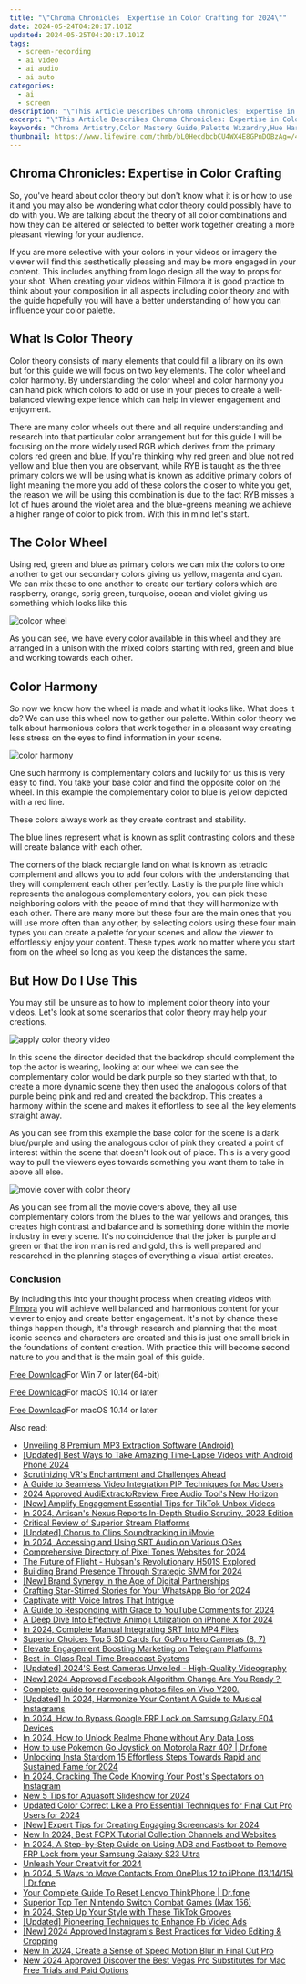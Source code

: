 ```yaml
---
title: "\"Chroma Chronicles  Expertise in Color Crafting for 2024\""
date: 2024-05-24T04:20:17.101Z
updated: 2024-05-25T04:20:17.101Z
tags: 
  - screen-recording
  - ai video
  - ai audio
  - ai auto
categories: 
  - ai
  - screen
description: "\"This Article Describes Chroma Chronicles: Expertise in Color Crafting for 2024\""
excerpt: "\"This Article Describes Chroma Chronicles: Expertise in Color Crafting for 2024\""
keywords: "Chroma Artistry,Color Mastery Guide,Palette Wizardry,Hue Harmony Tips,Shade Skills Secrets,Vibrancy Techniques,Palettes Perfected"
thumbnail: https://www.lifewire.com/thmb/bL0HecdbcbCU4WX4E8GPnDOBzAg=/400x300/filters:no_upscale():max_bytes(150000):strip_icc()/stadiaheadsetdoesntwork-b32ddc68d73443b89f6b686eb36720f3.JPG
---
```


## Chroma Chronicles: Expertise in Color Crafting

So, you've heard about color theory but don't know what it is or how to use it and you may also be wondering what color theory could possibly have to do with you. We are talking about the theory of all color combinations and how they can be altered or selected to better work together creating a more pleasant viewing for your audience.

If you are more selective with your colors in your videos or imagery the viewer will find this aesthetically pleasing and may be more engaged in your content. This includes anything from logo design all the way to props for your shot. When creating your videos within Filmora it is good practice to think about your composition in all aspects including color theory and with the guide hopefully you will have a better understanding of how you can influence your color palette.

## What Is Color Theory

Color theory consists of many elements that could fill a library on its own but for this guide we will focus on two key elements. The color wheel and color harmony. By understanding the color wheel and color harmony you can hand pick which colors to add or use in your pieces to create a well-balanced viewing experience which can help in viewer engagement and enjoyment.

There are many color wheels out there and all require understanding and research into that particular color arrangement but for this guide I will be focusing on the more widely used RGB which derives from the primary colors red green and blue, If you're thinking why red green and blue not red yellow and blue then you are observant, while RYB is taught as the three primary colors we will be using what is known as additive primary colors of light meaning the more you add of these colors the closer to white you get, the reason we will be using this combination is due to the fact RYB misses a lot of hues around the violet area and the blue-greens meaning we achieve a higher range of color to pick from. With this in mind let's start.

## The Color Wheel

Using red, green and blue as primary colors we can mix the colors to one another to get our secondary colors giving us yellow, magenta and cyan. We can mix these to one another to create our tertiary colors which are raspberry, orange, sprig green, turquoise, ocean and violet giving us something which looks like this

![colcor wheel](https://images.wondershare.com/filmora/article-images/2024/color-wheel.jpg)

As you can see, we have every color available in this wheel and they are arranged in a unison with the mixed colors starting with red, green and blue and working towards each other.

## Color Harmony

So now we know how the wheel is made and what it looks like. What does it do? We can use this wheel now to gather our palette. Within color theory we talk about harmonious colors that work together in a pleasant way creating less stress on the eyes to find information in your scene.

![color harmony](https://images.wondershare.com/filmora/article-images/2022/08/color-harmony.jpg)

One such harmony is complementary colors and luckily for us this is very easy to find. You take your base color and find the opposite color on the wheel. In this example the complementary color to blue is yellow depicted with a red line.

These colors always work as they create contrast and stability.

The blue lines represent what is known as split contrasting colors and these will create balance with each other.

The corners of the black rectangle land on what is known as tetradic complement and allows you to add four colors with the understanding that they will complement each other perfectly. Lastly is the purple line which represents the analogous complementary colors, you can pick these neighboring colors with the peace of mind that they will harmonize with each other. There are many more but these four are the main ones that you will use more often than any other, by selecting colors using these four main types you can create a palette for your scenes and allow the viewer to effortlessly enjoy your content. These types work no matter where you start from on the wheel so long as you keep the distances the same.

## But How Do I Use This

You may still be unsure as to how to implement color theory into your videos. Let's look at some scenarios that color theory may help your creations.

![apply color theory video](https://images.wondershare.com/filmora/article-images/2022/08/apply-color-theory-video.jpg)

In this scene the director decided that the backdrop should complement the top the actor is wearing, looking at our wheel we can see the complementary color would be dark purple so they started with that, to create a more dynamic scene they then used the analogous colors of that purple being pink and red and created the backdrop. This creates a harmony within the scene and makes it effortless to see all the key elements straight away.

As you can see from this example the base color for the scene is a dark blue/purple and using the analogous color of pink they created a point of interest within the scene that doesn't look out of place. This is a very good way to pull the viewers eyes towards something you want them to take in above all else.

![movie cover with color theory](https://images.wondershare.com/filmora/article-images/2022/08/movie-cover-with-color-theory.jpg)

As you can see from all the movie covers above, they all use complementary colors from the blues to the war yellows and oranges, this creates high contrast and balance and is something done within the movie industry in every scene. It's no coincidence that the joker is purple and green or that the iron man is red and gold, this is well prepared and researched in the planning stages of everything a visual artist creates.

### Conclusion

By including this into your thought process when creating videos with [Filmora](https://tools.techidaily.com/wondershare/filmora/download/) you will achieve well balanced and harmonious content for your viewer to enjoy and create better engagement. It's not by chance these things happen though, it's through research and planning that the most iconic scenes and characters are created and this is just one small brick in the foundations of content creation. With practice this will become second nature to you and that is the main goal of this guide.

[Free Download](https://tools.techidaily.com/wondershare/filmora/download/)For Win 7 or later(64-bit)

[Free Download](https://tools.techidaily.com/wondershare/filmora/download/)For macOS 10.14 or later

[Free Download](https://tools.techidaily.com/wondershare/filmora/download/)For macOS 10.14 or later

<ins class="adsbygoogle"
     style="display:block"
     data-ad-format="autorelaxed"
     data-ad-client="ca-pub-7571918770474297"
     data-ad-slot="1223367746"></ins>

<ins class="adsbygoogle"
     style="display:block"
     data-ad-format="autorelaxed"
     data-ad-client="ca-pub-7571918770474297"
     data-ad-slot="1223367746"></ins>



<ins class="adsbygoogle"
     style="display:block"
     data-ad-client="ca-pub-7571918770474297"
     data-ad-slot="8358498916"
     data-ad-format="auto"
     data-full-width-responsive="true"></ins>


<span class="atpl-alsoreadstyle">Also read:</span>
<div><ul>
<li><a href="https://extra-resources.techidaily.com/unveiling-8-premium-mp3-extraction-software-android/"><u>Unveiling 8 Premium MP3 Extraction Software (Android)</u></a></li>
<li><a href="https://extra-resources.techidaily.com/updated-best-ways-to-take-amazing-time-lapse-videos-with-android-phone-2024/"><u>[Updated] Best Ways to Take Amazing Time-Lapse Videos with Android Phone 2024</u></a></li>
<li><a href="https://extra-resources.techidaily.com/scrutinizing-vrs-enchantment-and-challenges-ahead/"><u>Scrutinizing VR's Enchantment and Challenges Ahead</u></a></li>
<li><a href="https://extra-resources.techidaily.com/a-guide-to-seamless-video-integration-pip-techniques-for-mac-users/"><u>A Guide to Seamless Video Integration  PIP Techniques for Mac Users</u></a></li>
<li><a href="https://extra-resources.techidaily.com/2024-approved-audiextractoreview-free-audio-tools-new-horizon/"><u>2024 Approved  AudiExtractoReview  Free Audio Tool's New Horizon</u></a></li>
<li><a href="https://extra-resources.techidaily.com/new-amplify-engagement-essential-tips-for-tiktok-unbox-videos/"><u>[New] Amplify Engagement  Essential Tips for TikTok Unbox Videos</u></a></li>
<li><a href="https://extra-resources.techidaily.com/in-2024-artisans-nexus-reports-in-depth-studio-scrutiny-2023-edition/"><u>In 2024, Artisan's Nexus Reports  In-Depth Studio Scrutiny, 2023 Edition</u></a></li>
<li><a href="https://extra-resources.techidaily.com/critical-review-of-superior-stream-platforms/"><u>Critical Review of Superior Stream Platforms</u></a></li>
<li><a href="https://extra-resources.techidaily.com/updated-chorus-to-clips-soundtracking-in-imovie/"><u>[Updated] Chorus to Clips  Soundtracking in iMovie</u></a></li>
<li><a href="https://extra-resources.techidaily.com/in-2024-accessing-and-using-srt-audio-on-various-oses/"><u>In 2024, Accessing and Using SRT Audio on Various OSes</u></a></li>
<li><a href="https://extra-resources.techidaily.com/comprehensive-directory-of-pixel-tones-websites-for-2024/"><u>Comprehensive Directory of Pixel Tones Websites for 2024</u></a></li>
<li><a href="https://extra-resources.techidaily.com/the-future-of-flight-hubsans-revolutionary-h501s-explored/"><u>The Future of Flight - Hubsan's Revolutionary H501S Explored</u></a></li>
<li><a href="https://extra-resources.techidaily.com/building-brand-presence-through-strategic-smm-for-2024/"><u>Building Brand Presence Through Strategic SMM for 2024</u></a></li>
<li><a href="https://extra-resources.techidaily.com/new-brand-synergy-in-the-age-of-digital-partnerships/"><u>[New] Brand Synergy in the Age of Digital Partnerships</u></a></li>
<li><a href="https://extra-resources.techidaily.com/crafting-star-stirred-stories-for-your-whatsapp-bio-for-2024/"><u>Crafting Star-Stirred Stories for Your WhatsApp Bio for 2024</u></a></li>
<li><a href="https://extra-resources.techidaily.com/captivate-with-voice-intros-that-intrigue/"><u>Captivate with Voice  Intros That Intrigue</u></a></li>
<li><a href="https://extra-resources.techidaily.com/a-guide-to-responding-with-grace-to-youtube-comments-for-2024/"><u>A Guide to Responding with Grace to YouTube Comments for 2024</u></a></li>
<li><a href="https://extra-resources.techidaily.com/a-deep-dive-into-effective-animoji-utilization-on-iphone-x-for-2024/"><u>A Deep Dive Into Effective Animoji Utilization on iPhone X for 2024</u></a></li>
<li><a href="https://extra-resources.techidaily.com/in-2024-complete-manual-integrating-srt-into-mp4-files/"><u>In 2024, Complete Manual  Integrating SRT Into MP4 Files</u></a></li>
<li><a href="https://extra-resources.techidaily.com/superior-choices-top-5-sd-cards-for-gopro-hero-cameras-8-7/"><u>Superior Choices  Top 5 SD Cards for GoPro Hero Cameras (8, 7)</u></a></li>
<li><a href="https://extra-resources.techidaily.com/elevate-engagement-boosting-marketing-on-telegram-platforms/"><u>Elevate Engagement  Boosting Marketing on Telegram Platforms</u></a></li>
<li><a href="https://extra-resources.techidaily.com/best-in-class-real-time-broadcast-systems/"><u>Best-in-Class Real-Time Broadcast Systems</u></a></li>
<li><a href="https://extra-resources.techidaily.com/updated-2024s-best-cameras-unveiled-high-quality-videography/"><u>[Updated] 2024'S Best Cameras Unveiled - High-Quality Videography</u></a></li>
<li><a href="https://facebook-clips.techidaily.com/new-2024-approved-facebook-algorithm-change-are-you-ready/"><u>[New] 2024 Approved  Facebook Algorithm Change   Are You Ready？</u></a></li>
<li><a href="https://phone-solutions.techidaily.com/complete-guide-for-recovering-photos-files-on-vivo-y200-by-fonelab-android-recover-photos/"><u>Complete guide for recovering photos files on Vivo Y200.</u></a></li>
<li><a href="https://instagram-video-recordings.techidaily.com/updated-in-2024-harmonize-your-content-a-guide-to-musical-instagrams/"><u>[Updated] In 2024, Harmonize Your Content  A Guide to Musical Instagrams</u></a></li>
<li><a href="https://android-frp.techidaily.com/in-2024-how-to-bypass-google-frp-lock-on-samsung-galaxy-f04-devices-by-drfone-android/"><u>In 2024, How to Bypass Google FRP Lock on Samsung Galaxy F04 Devices</u></a></li>
<li><a href="https://easy-unlock-android.techidaily.com/in-2024-how-to-unlock-realme-phone-without-any-data-loss-by-drfone-android/"><u>In 2024, How to Unlock Realme Phone without Any Data Loss</u></a></li>
<li><a href="https://android-pokemon-go.techidaily.com/how-to-use-pokemon-go-joystick-on-motorola-razr-40-drfone-by-drfone-virtual-android/"><u>How to use Pokemon Go Joystick on Motorola Razr 40? | Dr.fone</u></a></li>
<li><a href="https://instagram-videos.techidaily.com/unlocking-insta-stardom-15-effortless-steps-towards-rapid-and-sustained-fame-for-2024/"><u>Unlocking Insta Stardom  15 Effortless Steps Towards Rapid and Sustained Fame for 2024</u></a></li>
<li><a href="https://instagram-videos.techidaily.com/in-2024-cracking-the-code-knowing-your-posts-spectators-on-instagram/"><u>In 2024, Cracking The Code  Knowing Your Post's Spectators on Instagram</u></a></li>
<li><a href="https://ai-editing-video.techidaily.com/new-5-tips-for-aquasoft-slideshow-for-2024/"><u>New 5 Tips for Aquasoft Slideshow for 2024</u></a></li>
<li><a href="https://ai-driven-video-production.techidaily.com/updated-color-correct-like-a-pro-essential-techniques-for-final-cut-pro-users-for-2024/"><u>Updated Color Correct Like a Pro Essential Techniques for Final Cut Pro Users for 2024</u></a></li>
<li><a href="https://desktop-recording.techidaily.com/new-expert-tips-for-creating-engaging-screencasts-for-2024/"><u>[New] Expert Tips for Creating Engaging Screencasts for 2024</u></a></li>
<li><a href="https://smart-video-editing.techidaily.com/new-in-2024-best-fcpx-tutorial-collection-channels-and-websites/"><u>New In 2024, Best FCPX Tutorial Collection Channels and Websites</u></a></li>
<li><a href="https://android-frp.techidaily.com/in-2024-a-step-by-step-guide-on-using-adb-and-fastboot-to-remove-frp-lock-from-your-samsung-galaxy-s23-ultra-by-drfone-android/"><u>In 2024, A Step-by-Step Guide on Using ADB and Fastboot to Remove FRP Lock from your Samsung Galaxy S23 Ultra</u></a></li>
<li><a href="https://ai-video-tools.techidaily.com/unleash-your-creativit-for-2024/"><u>Unleash Your Creativit for 2024</u></a></li>
<li><a href="https://android-transfer.techidaily.com/in-2024-5-ways-to-move-contacts-from-oneplus-12-to-iphone-131415-drfone-by-drfone-transfer-from-android-transfer-from-android/"><u>In 2024, 5 Ways to Move Contacts From OnePlus 12 to iPhone (13/14/15) | Dr.fone</u></a></li>
<li><a href="https://techidaily.com/your-complete-guide-to-reset-lenovo-thinkphone-drfone-by-drfone-reset-android-reset-android/"><u>Your Complete Guide To Reset Lenovo ThinkPhone | Dr.fone</u></a></li>
<li><a href="https://screen-video-capture.techidaily.com/superior-top-ten-nintendo-switch-combat-games-max-156/"><u>Superior Top Ten Nintendo Switch Combat Games (Max 156)</u></a></li>
<li><a href="https://tiktok-video-files.techidaily.com/in-2024-step-up-your-style-with-these-tiktok-grooves/"><u>In 2024, Step Up Your Style with These TikTok Grooves</u></a></li>
<li><a href="https://facebook-videos.techidaily.com/updated-pioneering-techniques-to-enhance-fb-video-ads/"><u>[Updated] Pioneering Techniques to Enhance Fb Video Ads</u></a></li>
<li><a href="https://instagram-videos.techidaily.com/new-2024-approved-instagrams-best-practices-for-video-editing-and-cropping/"><u>[New] 2024 Approved  Instagram's Best Practices for Video Editing & Cropping</u></a></li>
<li><a href="https://ai-video-apps.techidaily.com/new-in-2024-create-a-sense-of-speed-motion-blur-in-final-cut-pro/"><u>New In 2024, Create a Sense of Speed Motion Blur in Final Cut Pro</u></a></li>
<li><a href="https://smart-video-editing.techidaily.com/new-2024-approved-discover-the-best-vegas-pro-substitutes-for-mac-free-trials-and-paid-options/"><u>New 2024 Approved Discover the Best Vegas Pro Substitutes for Mac Free Trials and Paid Options</u></a></li>
</ul></div>

